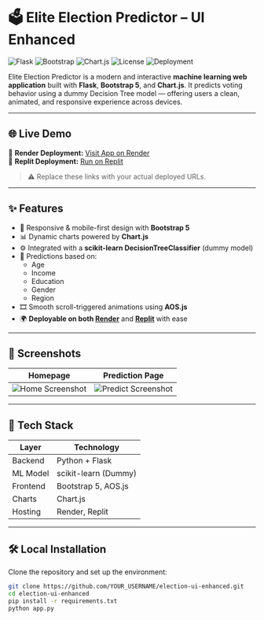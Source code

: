 # 🗳️ Elite Election Predictor – UI Enhanced

![Flask](https://img.shields.io/badge/Backend-Flask-blue)
![Bootstrap](https://img.shields.io/badge/Frontend-Bootstrap5-purple)
![Chart.js](https://img.shields.io/badge/Charts-Chart.js-orange)
![License](https://img.shields.io/badge/License-MIT-green)
![Deployment](https://img.shields.io/badge/Deploy-Replit%20%7C%20Render-success)

Elite Election Predictor is a modern and interactive **machine learning web application** built with **Flask**, **Bootstrap 5**, and **Chart.js**. It predicts voting behavior using a dummy Decision Tree model — offering users a clean, animated, and responsive experience across devices.

---

## 🌐 Live Demo

🔗 **Render Deployment:** [Visit App on Render](https://your-render-url.onrender.com)  
🔗 **Replit Deployment:** [Run on Replit](https://replit.com/@yourusername/elite-election-ui)

> ⚠️ Replace these links with your actual deployed URLs.

---

## ✨ Features

- 🎨 Responsive & mobile-first design with **Bootstrap 5**
- 📊 Dynamic charts powered by **Chart.js**
- ⚙️ Integrated with a **scikit-learn DecisionTreeClassifier** (dummy model)
- 🧠 Predictions based on:
  - Age
  - Income
  - Education
  - Gender
  - Region
- 🎞️ Smooth scroll-triggered animations using **AOS.js**
- 🌍 **Deployable on both [Render](https://render.com)** and **[Replit](https://replit.com)** with ease

---

## 📸 Screenshots

| Homepage | Prediction Page |
|----------|------------------|
| ![Home Screenshot](https://via.placeholder.com/400x250?text=Homepage+Screenshot) | ![Predict Screenshot](https://via.placeholder.com/400x250?text=Prediction+Screenshot) |

---

## 🚀 Tech Stack

| Layer          | Technology           |
|----------------|----------------------|
| Backend        | Python + Flask       |
| ML Model       | scikit-learn (Dummy) |
| Frontend       | Bootstrap 5, AOS.js  |
| Charts         | Chart.js             |
| Hosting        | Render, Replit       |

---

## 🛠️ Local Installation

Clone the repository and set up the environment:

```bash
git clone https://github.com/YOUR_USERNAME/election-ui-enhanced.git
cd election-ui-enhanced
pip install -r requirements.txt
python app.py
